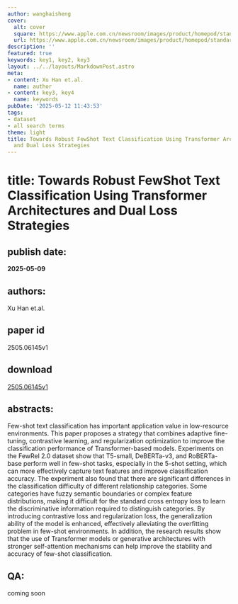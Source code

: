 ```yaml
---
author: wanghaisheng
cover:
  alt: cover
  square: https://www.apple.com.cn/newsroom/images/product/homepod/standard/Apple-HomePod-hero-230118_big.jpg.large_2x.jpg
  url: https://www.apple.com.cn/newsroom/images/product/homepod/standard/Apple-HomePod-hero-230118_big.jpg.large_2x.jpg
description: ''
featured: true
keywords: key1, key2, key3
layout: ../../layouts/MarkdownPost.astro
meta:
- content: Xu Han et.al.
  name: author
- content: key3, key4
  name: keywords
pubDate: '2025-05-12 11:43:53'
tags:
- dataset
- all search terms
theme: light
title: Towards Robust FewShot Text Classification Using Transformer Architectures
  and Dual Loss Strategies
---
```


# title: Towards Robust FewShot Text Classification Using Transformer Architectures and Dual Loss Strategies 
## publish date: 
**2025-05-09** 
## authors: 
  Xu Han et.al. 
## paper id
2505.06145v1
## download
[2505.06145v1](http://arxiv.org/abs/2505.06145v1)
## abstracts:
Few-shot text classification has important application value in low-resource environments. This paper proposes a strategy that combines adaptive fine-tuning, contrastive learning, and regularization optimization to improve the classification performance of Transformer-based models. Experiments on the FewRel 2.0 dataset show that T5-small, DeBERTa-v3, and RoBERTa-base perform well in few-shot tasks, especially in the 5-shot setting, which can more effectively capture text features and improve classification accuracy. The experiment also found that there are significant differences in the classification difficulty of different relationship categories. Some categories have fuzzy semantic boundaries or complex feature distributions, making it difficult for the standard cross entropy loss to learn the discriminative information required to distinguish categories. By introducing contrastive loss and regularization loss, the generalization ability of the model is enhanced, effectively alleviating the overfitting problem in few-shot environments. In addition, the research results show that the use of Transformer models or generative architectures with stronger self-attention mechanisms can help improve the stability and accuracy of few-shot classification.
## QA:
coming soon
